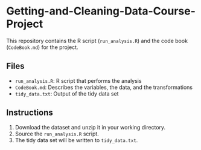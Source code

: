 # Getting-and-Cleaning-Data-Course-Project
This repository contains the R script (`run_analysis.R`) and the code book (`CodeBook.md`) for the project.

## Files

- `run_analysis.R`: R script that performs the analysis
- `CodeBook.md`: Describes the variables, the data, and the transformations
- `tidy_data.txt`: Output of the tidy data set

## Instructions

1. Download the dataset and unzip it in your working directory.
2. Source the `run_analysis.R` script.
3. The tidy data set will be written to `tidy_data.txt`.
